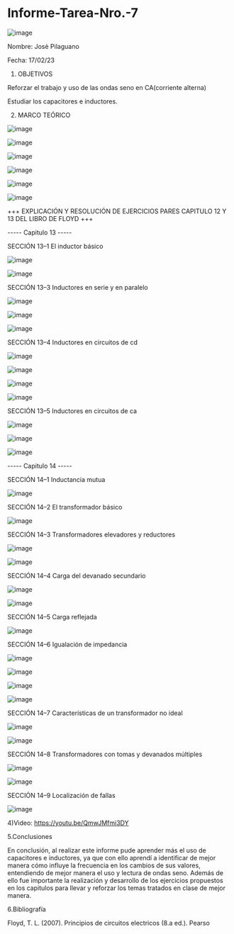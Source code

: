 # Informe-Tarea-Nro.-7

![image](https://user-images.githubusercontent.com/116677175/219978354-2e30ad87-0c08-4e89-a94f-fb607c30813b.png)

Nombre: Josè Pilaguano

Fecha: 17/02/23

1. OBJETIVOS

Reforzar el trabajo y uso de las ondas seno en CA(corriente alterna)

Estudiar los capacitores e inductores.

2. MARCO TEÓRICO

![image](https://user-images.githubusercontent.com/116677175/219978469-8b023efd-33e9-4c27-8d28-1db56853c1be.png)

![image](https://user-images.githubusercontent.com/116677175/219978479-896c776b-f55b-4af2-bfad-03ba4c1c272b.png)

![image](https://user-images.githubusercontent.com/116677175/219978495-7fd6570a-c291-4d9b-b50c-cad3350c17fd.png)

![image](https://user-images.githubusercontent.com/116677175/219978510-8d40e1fd-4917-40ea-a194-19a3c8474571.png)

![image](https://user-images.githubusercontent.com/116677175/219978531-275d1322-4d63-443a-b983-38415e135a29.png)

![image](https://user-images.githubusercontent.com/116677175/219978556-de10e2a0-d44f-45e6-98bf-fdf643a4aadf.png)

+++ EXPLICACIÓN Y RESOLUCIÓN DE EJERCICIOS PARES CAPITULO 12 Y 13 DEL LIBRO DE FLOYD +++

----- Capitulo 13 -----

SECCIÓN 13–1 El inductor básico

![image](https://user-images.githubusercontent.com/116677175/219978881-59e3c18b-1315-4cfe-b6ea-37a5019da1e9.png)

![image](https://user-images.githubusercontent.com/116677175/219978891-bd32a217-136e-4bda-9c4f-911ebfad7854.png)

SECCIÓN 13–3 Inductores en serie y en paralelo

![image](https://user-images.githubusercontent.com/116677175/219978938-0c8a9081-b737-4892-9429-faa34e46e4e4.png)

![image](https://user-images.githubusercontent.com/116677175/219978987-bcc0ab75-507f-4014-aa4a-8233635dbcc4.png)

![image](https://user-images.githubusercontent.com/116677175/219979013-467d3b7f-b00e-4440-90d5-0d93fba163ab.png)

SECCIÓN 13–4 Inductores en circuitos de cd

![image](https://user-images.githubusercontent.com/116677175/219979034-5d4a5747-b8bf-4cc0-ae75-46a4a5c3d88e.png)

![image](https://user-images.githubusercontent.com/116677175/219979070-b03f9de5-4b52-4291-ac7a-5b5b2611fe60.png)

![image](https://user-images.githubusercontent.com/116677175/219979092-7d37ffdd-5dea-40d3-b4c7-c9571c6d7974.png)

![image](https://user-images.githubusercontent.com/116677175/219979152-379667d9-10d4-41b3-ad7d-d6be4dc428d6.png)

SECCIÓN 13–5 Inductores en circuitos de ca

![image](https://user-images.githubusercontent.com/116677175/219979245-725a1193-9679-4cfb-b9d5-771e9141b646.png)

![image](https://user-images.githubusercontent.com/116677175/219979261-e06ee219-c329-4916-b28c-74f0fd31a109.png)

![image](https://user-images.githubusercontent.com/116677175/219979271-d79977a8-eeac-441f-943c-42c42bf75dc9.png)

----- Capitulo 14 -----

SECCIÓN 14–1 Inductancia mutua

![image](https://user-images.githubusercontent.com/116677175/219979357-b685d92e-bead-455f-a277-e350f2a65855.png)

SECCIÓN 14–2 El transformador básico

![image](https://user-images.githubusercontent.com/116677175/219979390-fd4f307c-16a9-42bb-b94b-547b7e5770c9.png)

SECCIÓN 14–3 Transformadores elevadores y reductores

![image](https://user-images.githubusercontent.com/116677175/219979427-c5a94671-adef-4a91-a991-63fc4be6fc29.png)

![image](https://user-images.githubusercontent.com/116677175/219979450-5c577ba2-2571-4e24-82b1-c38ae4788df8.png)

SECCIÓN 14–4 Carga del devanado secundario

![image](https://user-images.githubusercontent.com/116677175/219979467-6e690eb2-d5c1-4abd-b565-e3c3095bdffb.png)

![image](https://user-images.githubusercontent.com/116677175/219979515-b7dda876-be89-49ad-9d7e-f16b52b97988.png)

SECCIÓN 14–5 Carga reflejada

![image](https://user-images.githubusercontent.com/116677175/219979565-0e138ddd-6004-4f17-ad3b-9e4fdfecee84.png)

SECCIÓN 14–6 Igualación de impedancia

![image](https://user-images.githubusercontent.com/116677175/219979605-15b333ff-a5c0-4a88-8ddc-2fa5a07f9f66.png)

![image](https://user-images.githubusercontent.com/116677175/219979645-2b0d5934-25ac-4456-9972-cdf0a9aa6d1e.png)

![image](https://user-images.githubusercontent.com/116677175/219979670-480e5ab8-30bd-4e75-8bc1-298de6de859f.png)

![image](https://user-images.githubusercontent.com/116677175/219979688-3505fbbd-bea0-4ff6-91cc-6766205295ed.png)

SECCIÓN 14–7 Características de un transformador no ideal

![image](https://user-images.githubusercontent.com/116677175/219979712-50ce9558-e0fc-406c-82d2-68de80b5dfa6.png)

![image](https://user-images.githubusercontent.com/116677175/219979735-695865a0-afae-472d-80e8-f75b3db60b34.png)

SECCIÓN 14–8 Transformadores con tomas y devanados múltiples

![image](https://user-images.githubusercontent.com/116677175/219979773-2201bd25-0e0f-4bd8-bb97-0373ca5ced21.png)

![image](https://user-images.githubusercontent.com/116677175/219979789-363ff9c8-8308-402e-8fd3-4d5e0a152503.png)

SECCIÓN 14–9 Localización de fallas

![image](https://user-images.githubusercontent.com/116677175/219979820-5e963962-e49f-4909-8a84-cebf0197b89a.png)

4)Video: https://youtu.be/QmwJMfmi3DY 

5.Conclusiones

En conclusión, al realizar este informe pude aprender más el uso de capacitores e inductores, ya que con ello aprendí a identificar de mejor manera cómo influye la frecuencia en los cambios de sus valores, entendiendo de mejor manera el uso y lectura de ondas seno. Además de ello fue importante la realización y desarrollo de los ejercicios propuestos en los capitulos para llevar y reforzar los temas tratados en clase de mejor manera.

6.Bibliografía 

Floyd, T. L. (2007). Principios de circuitos electricos (8.a ed.). Pearso






